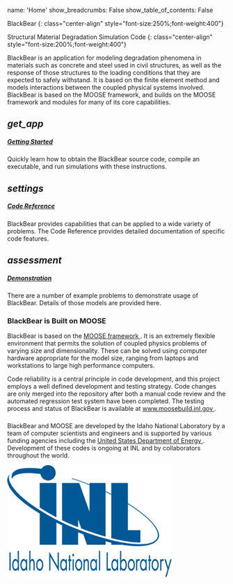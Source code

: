 name: 'Home'
show_breadcrumbs: False
show_table_of_contents: False

<!--<div style="text-align: center">
<img src="media/blackbear.png"/>
</div>-->


BlackBear
{: class="center-align" style="font-size:250%;font-weight:400"}

Structural Material Degradation Simulation Code
{: class="center-align" style="font-size:200%;font-weight:400"}


BlackBear is an application for modeling degradation phenomena in materials such as concrete and steel used in civil structures, as well as the response of those structures to the loading conditions that they are expected to safely withstand.  It is based on the finite element method and models interactions between the coupled physical systems involved.  BlackBear is based on the MOOSE framework, and builds on the MOOSE framework and modules for many of its core capabilities.

<div class="row">
  <div class="col s12 m4">
    <div class="icon-block">
      <h2 class="center brown-text">
        <i class="material-icons">
          get_app
        </i>
      </h2>
      <h5 class="center">
        <a href="getting_started/RunningBlackBear/index.html">
          Getting Started
        </a>
      </h5>
      <p class="light">
        Quickly learn how to obtain the BlackBear source code, compile an executable, and run simulations with these instructions.
      </p>
    </div>
  </div>
  <div class="col s12 m4">
    <div class="icon-block">
      <h2 class="center brown-text">
        <i class="material-icons">
          settings
        </i>
      </h2>
      <h5 class="center">
        <a href="systems/index.html">
          Code Reference
        </a>
      </h5>
      <p class="light">
        BlackBear provides capabilities that can be applied to a wide variety of problems. The Code Reference provides detailed documentation of specific code features.
      </p>
    </div>
  </div>
  <div class="col s12 m4">
    <div class="icon-block">
      <h2 class="center brown-text">
        <i class="material-icons">
          assessment
        </i>
      </h2>
      <h5 class="center">
        <a href="demonstration/Placeholder/index.html">
          Demonstration
        </a>
      </h5>
      <p class="light">
        There are a number of example problems to demonstrate usage of BlackBear. Details of those models are provided here.
      </p>
    </div>
  </div>
</div>



<div class="container">
  <div class="row">
    <div class="col s14 center">
      <h3>
        <i class="mdi-content-send brown-text">
        </i>
      </h3>
      <h3>
        BlackBear is Built on MOOSE
      </h3>
      <p class="left-align light">
        BlackBear is based on the
        <a href="http://mooseframework.org/">
          MOOSE framework
        </a>
        . It is an extremely flexible environment
        that permits the solution of coupled physics problems of varying size and
        dimensionality. These can be solved using computer hardware appropriate for the model
        size, ranging from laptops and workstations to large high performance computers.
      </p>
      <p class="left-align light">
        Code reliability is a central principle in code development, and this
        project employs a well defined development and testing strategy.
        Code changes are only merged into the repository after both a manual
        code review and the automated regression test system have been completed.
        The testing process and status of BlackBear is available at
        <a href="https://moosebuild.inl.gov/repo/5/">
          www.moosebuild.inl.gov
        </a>
        .
      </p>
    </div>
  </div>
</div>


<div class="container">
  <div class="row">
    <div class="col s8 center">
      <h3>
        <i class="mdi-content-send brown-text">
        </i>
      </h3>
      <p class="left-align light">
        BlackBear and MOOSE are developed by the Idaho National Laboratory by a team of computer scientists and
        engineers and is supported by various funding agencies including the
        <a href="http://energy.gov/">
          United States Department of Energy
        </a>
        .
        Development of these codes is ongoing at INL and by collaborators throughout the world.
      </p>
    </div>
    <div class="col s4">
      <a href="https://www.inl.gov">
        <img alt="Idaho National Laboratory" src="media/inl_blue.png" width="75%">
      </a>
    </div>
  </div>
</div>
